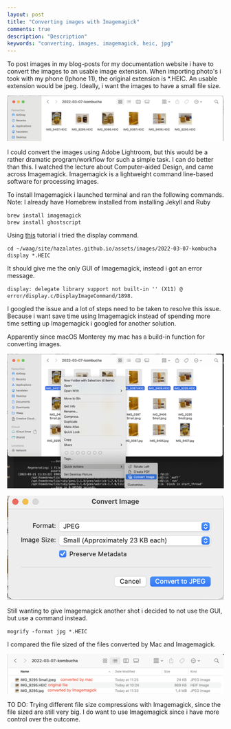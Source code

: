```yaml
---
layout: post
title: "Converting images with Imagemagick"
comments: true
description: "Description"
keywords: "converting, images, imagemagick, heic, jpg"
---
```


To post images in my blog-posts for my documentation website i have to convert the images to an usable image extension. When importing photo's i took with my phone (Iphone 11), the original extension is *.HEIC. An usable extension would be jpeg. Ideally, i want the images to have a small file size. 

![Screenshot-01](/assets/images/2022-03-21-imagemagick/Screenshot-01.png)

I could convert the images using Adobe Lightroom, but this would be a rather dramatic program/workflow for such a simple task. I can do better than this. I watched the lecture about Computer-aided Design, and came across Imagemagick. Imagemagick is a lightweight command line-based software for processing images. 

To install Imagemagick i launched terminal and ran the following commands. Note: I already have Homebrew installed from installing Jekyll and Ruby  

    brew install imagemagick
    brew install ghostscript

Using [this](https://opensource.com/article/17/8/imagemagick) tutorial i tried the display command.  

    cd ~/waag/site/hazalates.github.io/assets/images/2022-03-07-kombucha
    display *.HEIC

It should give me the only GUI of Imagemagick, instead i got an error message.  

    display: delegate library support not built-in '' (X11) @ error/display.c/DisplayImageCommand/1898.

I googled the issue and a lot of steps need to be taken to resolve this issue. Because i want save time using Imagemagick instead of spending more time setting up Imagemagick i googled for another solution. 

Apparently since macOS Monterey‌ my mac has a build-in function for converting images.

![Screenshot-02](/assets/images/2022-03-21-imagemagick/Screenshot-02.png)

![Screenshot-03](/assets/images/2022-03-21-imagemagick/Screenshot-03.png)

Still wanting to give Imagemagick another shot i decided to not use the GUI, but use a command instead.  

    mogrify -format jpg *.HEIC

I compared the file sized of the files converted by Mac and Imagemagick. 

![Screenshot-04](/assets/images/2022-03-21-imagemagick/Screenshot-04.png)
                                

TO DO: Trying different file size compressions with Imagemagick, since the file sized are still very big. I do want to use Imagemagick since i have more control over the outcome. 